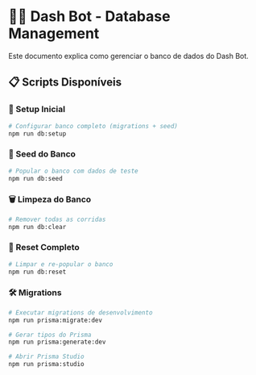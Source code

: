 # 🏃‍♂️ Dash Bot - Database Management

Este documento explica como gerenciar o banco de dados do Dash Bot.

## 📋 Scripts Disponíveis

### 🚀 Setup Inicial

```bash
# Configurar banco completo (migrations + seed)
npm run db:setup
```

### 🌱 Seed do Banco

```bash
# Popular o banco com dados de teste
npm run db:seed
```

### 🗑️ Limpeza do Banco

```bash
# Remover todas as corridas
npm run db:clear
```

### 🔄 Reset Completo

```bash
# Limpar e re-popular o banco
npm run db:reset
```

### 🛠️ Migrations

```bash
# Executar migrations de desenvolvimento
npm run prisma:migrate:dev

# Gerar tipos do Prisma
npm run prisma:generate:dev

# Abrir Prisma Studio
npm run prisma:studio
```
